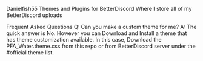Danielfish55 Themes and Plugins for BetterDiscord
Where I store all of my BetterDiscord uploads

Frequent Asked Questions
Q: Can you make a custom theme for me?
A: The quick answer is No. However you can Download and Install a theme that has theme customization available. In this case, Download the PFA_Water.theme.css from this repo or from BetterDiscord server under the #official theme list.
